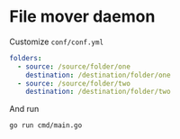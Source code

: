 # File mover daemon
Customize `conf/conf.yml`

```yaml
folders:
  - source: /source/folder/one
    destination: /destination/folder/one
  - source: /source/folder/two
    destination: /destination/folder/two
```

And run 
```
go run cmd/main.go
```
